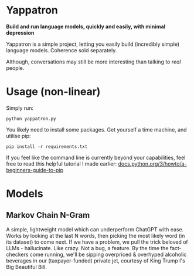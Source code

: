 # Yappatron
**Build and run language models, quickly and easily, with minimal depression**

Yappatron is a simple project, letting you easily build (incredibly simple) language models. Coherence sold separately.

Although, conversations may still be more interesting than talking to *real* people.

# Usage (non-linear)
Simply run:
```shell
python yappatron.py
```
You likely need to install some packages. Get yourself a time machine, and utilise pip:
```shell
pip install -r requirements.txt
```
If you feel like the command line is currently beyond your capabilities, feel free to read this helpful tutorial I made earlier: [docs.python.org/3/howto/a-beginners-guide-to-pip](https://www.youtube.com/watch?v=dQw4w9WgXcQ)
# Models
## Markov Chain N-Gram
A simple, lightweight model which can underperform ChatGPT with ease. Works by looking at the last N words, then picking the most likely word (in its dataset) to come next. If we have a problem, we pull the trick beloved of LLMs - hallucinate. Like crazy. Not a bug, a feature. By the time the fact-checkers come running, we'll be sipping overpriced & overhyped alcoholic beverages in our (taxpayer-funded) private jet, courtesy of King Trump I's Big Beautiful Bill. 
